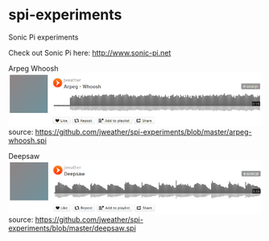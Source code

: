 spi-experiments
===============

Sonic Pi experiments

Check out Sonic Pi here: http://www.sonic-pi.net

Arpeg Whoosh
<a href="https://soundcloud.com/jweather/arpeg-whoosh"><img src="https://raw.githubusercontent.com/jweather/spi-experiments/master/arpeg-whoosh.png"></a>
source: https://github.com/jweather/spi-experiments/blob/master/arpeg-whoosh.spi

Deepsaw
<a href="https://soundcloud.com/jweather/deepsaw"><img src="https://raw.githubusercontent.com/jweather/spi-experiments/master/deepsaw.png"></a>
source: https://github.com/jweather/spi-experiments/blob/master/deepsaw.spi

